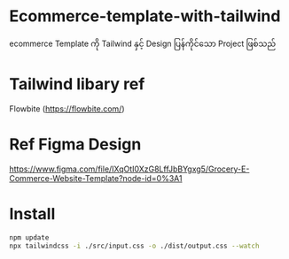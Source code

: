 # Ecommerce-template-with-tailwind

ecommerce Template ကို Tailwind နှင့် Design ပြန်ကိုင်သော Project ဖြစ်သည်

# Tailwind libary ref

Flowbite (https://flowbite.com/)

# Ref Figma Design 

https://www.figma.com/file/IXqOtI0XzG8LffJbBYgxg5/Grocery-E-Commerce-Website-Template?node-id=0%3A1

# Install

```bash
npm update
npx tailwindcss -i ./src/input.css -o ./dist/output.css --watch
```

